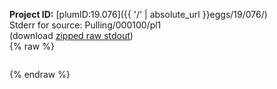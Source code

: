 **Project ID:** [plumID:19.076]({{ '/' | absolute_url }}eggs/19/076/)  
Stderr for source:  Pulling/000100/pl1   
(download [zipped raw stdout](pl1.plumed.stdout.txt.zip))  
{% raw %}
<pre>
</pre>
{% endraw %}
